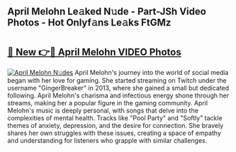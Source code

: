 ## April Melohn Le𝚊ked N𝚞de - Part-JSh Video Photos - Hot Onlyf𝚊ns Le𝚊ks FtGMz

# <h2><a href="http://ab80667.deff.icu/?id=April+Melohn">🔗 New 👉🔴 April Melohn VIDEO Photos</a></h2>

[![April Melohn N𝚞des](https://i.imgur.com/rIISA9y.gif)](http://ab80667.deff.icu/?id=April+Melohn)
April Melohn's journey into the world of social media began with her love for gaming. She started streaming on Twitch under the username "GingerBreaker" in 2013, where she gained a small but dedicated following. April Melohn's charisma and infectious energy shone through her streams, making her a popular figure in the gaming community. April Melohn's music is deeply personal, with songs that delve into the complexities of mental health. Tracks like "Pool Party" and "Softly" tackle themes of anxiety, depression, and the desire for connection. She bravely shares her own struggles with these issues, creating a space of empathy and understanding for listeners who grapple with similar challenges.
